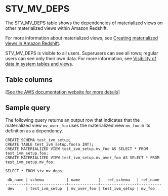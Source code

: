 # STV\_MV\_DEPS<a name="r_STV_MV_DEPS"></a>

The STV\_MV\_DEPS table shows the dependencies of materialized views on other materialized views within Amazon Redshift\. 

For more information about materialized views, see [Creating materialized views in Amazon Redshift](materialized-view-overview.md)\.

STV\_MV\_DEPS is visible to all users\. Superusers can see all rows; regular users can see only their own data\. For more information, see [Visibility of data in system tables and views](c_visibility-of-data.md)\.

## Table columns<a name="r_STV_MV_DEPS-table-columns"></a>

[\[See the AWS documentation website for more details\]](http://docs.aws.amazon.com/redshift/latest/dg/r_STV_MV_DEPS.html)

## Sample query<a name="r_STV_MV_DEPS-sample-query"></a>

The following query returns an output row that indicates that the materialized view `mv_over_foo` uses the materialized view `mv_foo` in its definition as a dependency\.

```
CREATE SCHEMA test_ivm_setup;
CREATE TABLE test_ivm_setup.foo(a INT);
CREATE MATERIALIZED VIEW test_ivm_setup.mv_foo AS SELECT * FROM test_ivm_setup.foo;
CREATE MATERIALIZED VIEW test_ivm_setup.mv_over_foo AS SELECT * FROM test_ivm_setup.mv_foo;

SELECT * FROM stv_mv_deps;
                
 db_name | schema          | name        |   ref_schema   | ref_name 
---------+-----------------+-------------+----------------+----------
 dev     | test_ivm_setup  | mv_over_foo | test_ivm_setup | mv_foo
```